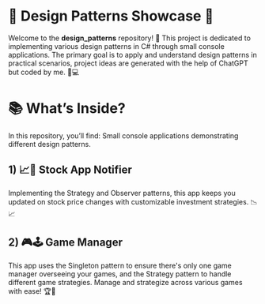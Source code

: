 # 🧩 Design Patterns Showcase 🚀

Welcome to the **design_patterns** repository! 🎨 This project is dedicated to implementing various design patterns in C# through small console applications. 
The primary goal is to apply and understand design patterns in practical scenarios, project ideas are generated with the help of ChatGPT but coded by me. 🤖💻

# 📚 What’s Inside?

In this repository, you’ll find:
Small console applications demonstrating different design patterns.

## 1) 📈🔔 Stock App Notifier
Implementing the Strategy and Observer patterns, this app keeps you updated on stock price changes with customizable investment strategies. 📉📈

## 2) 🎮🕹️ Game Manager
This app uses the Singleton pattern to ensure there's only one game manager overseeing your games, and the Strategy pattern to handle different game strategies. Manage and strategize across various games with ease! 🏆🎲

